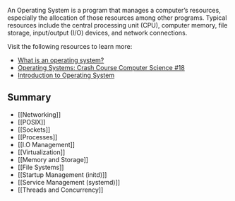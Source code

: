 An Operating System is a program that manages a computer’s resources, especially the allocation of those resources among other programs. Typical resources include the central processing unit (CPU), computer memory, file storage, input/output (I/O) devices, and network connections.

Visit the following resources to learn more:

- [What is an operating system?](https://edu.gcfglobal.org/en/computerbasics/understanding-operating-systems/1/)
- [Operating Systems: Crash Course Computer Science #18](https://www.youtube.com/watch?v=26QPDBe-NB8&ab_channel=CrashCourse)
- [Introduction to Operating System](https://www.youtube.com/watch?v=vBURTt97EkA&list=PL9hkZBQk8d1zEGbY7ShWCZ2n1gtxqkRrS&index=1)

## Summary

- [[Networking]]
- [[POSIX]]
- [[Sockets]]
- [[Processes]]
- [[I.O Management]]
- [[Virtualization]]
- [[Memory and Storage]]
- [[File Systems]]
- [[Startup Management (initd)]]
- [[Service Management (systemd)]]
- [[Threads and Concurrency]]